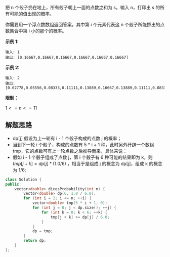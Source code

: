 把 n 个骰子扔在地上，所有骰子朝上一面的点数之和为 s。输入 n，打印出 s 的所有可能的值出现的概率。

你需要用一个浮点数数组返回答案，其中第 i 个元素代表这 n 个骰子所能掷出的点数集合中第 i 小的那个的概率。

**示例 1:**

```
输入: 1
输出: [0.16667,0.16667,0.16667,0.16667,0.16667,0.16667]
```

**示例 2:**

```
输入: 2
输出: [0.02778,0.05556,0.08333,0.11111,0.13889,0.16667,0.13889,0.11111,0.08333,0.05556,0.02778]
```

**限制：**

$1 <= n <= 11$

## 解题思路

- dp[j] 假设为上一轮有 i - 1 个骰子构成的点数 j 的概率；
- 当到下一轮 i 个骰子，构成的点数有 5 * i + 1 种，此时另外开辟一个数组 tmp，它的点数可有上一轮点数之后推导而来，具体来说：
- 假如 i - 1 个骰子组成了点数 j，第 i 个骰子有 6 种可能的结果即为 k，则 $tmp[j + k] = dp[j] * (1.0 / 6)$ ，相当于是组成 j 的概念为 dp[j]，组成 k 的概念为 1/6;

```cpp
class Solution {
public:
    vector<double> dicesProbability(int n) {
        vector<double> dp(6, 1.0 / 6.0);
        for (int i = 2; i <= n; ++i) {
            vector<double> tmp(5 * i + 1, 0);
            for (int j = 0; j < dp.size(); ++j) {
                for (int k = 0; k < 6; ++k) {
                    tmp[j + k] += dp[j] / 6.0;
                }
            }
            dp = tmp;
        }
        return dp;
    }
};
```

